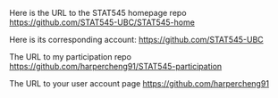 Here is the URL to the STAT545 homepage repo
https://github.com/STAT545-UBC/STAT545-home

Here is its corresponding account:
https://github.com/STAT545-UBC

The URL to my participation repo
https://github.com/harpercheng91/STAT545-participation

The URL to your user account page
https://github.com/harpercheng91
